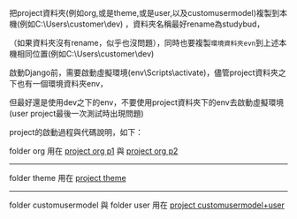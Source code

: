 把project資料夾(例如org,或是theme,或是user,以及customusermodel)複製到本機(例如C:\Users\customer\dev) ，資料夾名稱最好rename為studybud，

（如果資料夾沒有rename，似乎也沒問題），同時也要複製`環境資料夾evn`到上述本機相同位置(例如C:\Users\customer\dev)

啟動Django前，需要啟動虛擬環境(env\Scripts\activate)，儘管project資料夾之下也有一個環境資料夾env，

但最好還是使用dev之下的env，不要使用project資料夾下的env去啟動虛擬環境(user project最後一次測試時出現問題)

project的啟動過程與代碼說明，如下：

folder org 用在 
[project org p1](https://medium.com/@u860218/python-django-7-hour-course-1-77c612dafa1b) 
與
[project org p2](https://medium.com/@u860218/python-django-7-hour-course-2-45e9086940fb)

-----------------------------------------------------------------------------
folder theme 用在 
[project theme](https://medium.com/@u860218/python-django-7-hour-course-3-d4f99335142b)

-----------------------------------------------------------------------------
folder customusermodel 與 folder user 用在 
[project customusermodel+user](https://medium.com/@u860218/python-django-7-hour-course-4-5820c7d9b247)
